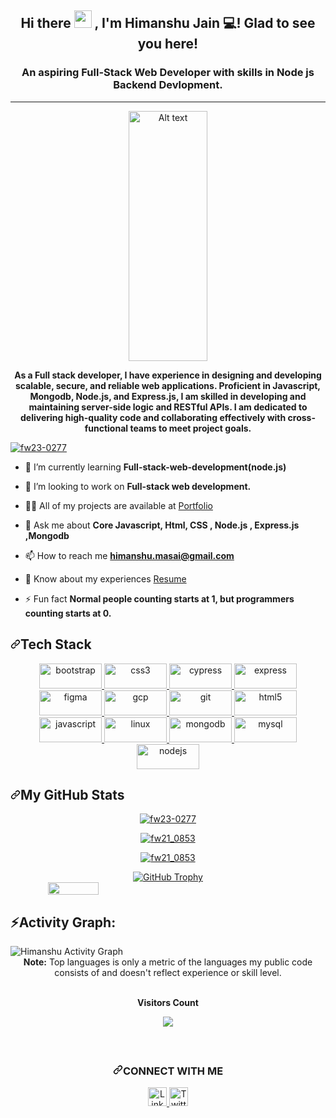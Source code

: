 <h2 align="center">
  Hi there <img src="https://media.giphy.com/media/hvRJCLFzcasrR4ia7z/giphy.gif" width="28"> , I'm Himanshu Jain 💻! Glad to see you here!
</h2>
<h3 align="center">An aspiring Full-Stack Web Developer with skills in Node js Backend Devlopment.</h3>

<hr>
<p dir="auto" align="center"><a target="_blank" rel="noopener noreferrer" href="https://camo.githubusercontent.com/683e2187241c641430216c864ce93fc5a0e0dfb232c5a01d1c54b54d63aa8cb2/68747470733a2f2f63646e2e6472696262626c652e636f6d2f75736572732f313136323037372f73637265656e73686f74732f333834383931342f70726f6772616d6d65722e676966"><img src="https://camo.githubusercontent.com/683e2187241c641430216c864ce93fc5a0e0dfb232c5a01d1c54b54d63aa8cb2/68747470733a2f2f63646e2e6472696262626c652e636f6d2f75736572732f313136323037372f73637265656e73686f74732f333834383931342f70726f6772616d6d65722e676966" alt="Alt text" width="50%" height="400/" style="max-width: 100%;"></a></p>
<p align="center" dir="auto"><b>As a Full stack developer, I have experience in designing and developing scalable, secure, and reliable web applications. Proficient in Javascript, Mongodb, Node.js, and Express.js, I am skilled in developing and maintaining server-side logic and RESTful APIs. I am dedicated to delivering high-quality code and collaborating effectively with cross-functional teams to meet project goals.</b></p>
 <p dir="auto"><a target="_blank" rel="noopener noreferrer nofollow" href="https://camo.githubusercontent.com/8817cf37bc8f111e0eb84cc8dcbe8cba7508e9ed0bbf872fbf827bf1c3be57b9/68747470733a2f2f6b6f6d617265762e636f6d2f67687076632f3f757365726e616d653d667732332d30323737266c6162656c3d50726f66696c65253230766965777326636f6c6f723d306537356236267374796c653d666c6174"><img src="https://camo.githubusercontent.com/8817cf37bc8f111e0eb84cc8dcbe8cba7508e9ed0bbf872fbf827bf1c3be57b9/68747470733a2f2f6b6f6d617265762e636f6d2f67687076632f3f757365726e616d653d667732332d30323737266c6162656c3d50726f66696c65253230766965777326636f6c6f723d306537356236267374796c653d666c6174" alt="fw23-0277" data-canonical-src="https://komarev.com/ghpvc/?username=fw23-0277&amp;label=Profile%20views&amp;color=0e75b6&amp;style=flat" style="max-width: 100%;"></a></p> 

     
      
<ul dir="auto">
<li>
<p dir="auto"><g-emoji class="g-emoji" alias="seedling" fallback-src="https://github.githubassets.com/images/icons/emoji/unicode/1f331.png">🌱</g-emoji> I’m currently learning <strong>Full-stack-web-development(node.js)</strong></p>
</li>
<li>
<p dir="auto"><g-emoji class="g-emoji" alias="dancers" fallback-src="https://github.githubassets.com/images/icons/emoji/unicode/1f46f.png">👯</g-emoji> I’m looking to work on <strong>Full-stack web development.</strong></p>
</li>
<li>
<p dir="auto"><g-emoji class="g-emoji" alias="man_technologist" fallback-src="https://github.githubassets.com/images/icons/emoji/unicode/1f468-1f4bb.png">👨‍💻</g-emoji> All of my projects are available at <a href="https://himanshuj0311.github.io/" rel="nofollow">Portfolio</a></p>
</li>
<li>
<p dir="auto"><g-emoji class="g-emoji" alias="speech_balloon" fallback-src="https://github.githubassets.com/images/icons/emoji/unicode/1f4ac.png">💬</g-emoji> Ask me about <strong>Core Javascript, Html, CSS , Node.js , Express.js ,Mongodb</strong></p>
</li>
<li>
<p dir="auto"><g-emoji class="g-emoji" alias="mailbox" fallback-src="https://github.githubassets.com/images/icons/emoji/unicode/1f4eb.png">📫</g-emoji> How to reach me <strong><a href="mailto:himanshu.masai@gmail.com">himanshu.masai@gmail.com</a></strong></p>
</li>
<li>
<p dir="auto"><g-emoji class="g-emoji" alias="page_facing_up" fallback-src="https://github.githubassets.com/images/icons/emoji/unicode/1f4c4.png">📄</g-emoji> Know about my experiences <a href="https://drive.google.com/file/d/1xgiS4mSRuqUEIqbGOaBm_tFcE8td4l3A/view?usp=sharing" rel="nofollow">Resume</a></p>
</li>
<li>
<p dir="auto"><g-emoji class="g-emoji" alias="zap" fallback-src="https://github.githubassets.com/images/icons/emoji/unicode/26a1.png">⚡</g-emoji> Fun fact <strong>Normal people counting starts at 1, but programmers counting starts at 0.</strong></p>
</li>
</ul>
<h2 dir="auto"><a id="user-content-tech-stack" class="anchor" aria-hidden="true" href="#tech-stack"><svg class="octicon octicon-link" viewBox="0 0 16 16" version="1.1" width="16" height="16" aria-hidden="true"><path d="m7.775 3.275 1.25-1.25a3.5 3.5 0 1 1 4.95 4.95l-2.5 2.5a3.5 3.5 0 0 1-4.95 0 .751.751 0 0 1 .018-1.042.751.751 0 0 1 1.042-.018 1.998 1.998 0 0 0 2.83 0l2.5-2.5a2.002 2.002 0 0 0-2.83-2.83l-1.25 1.25a.751.751 0 0 1-1.042-.018.751.751 0 0 1-.018-1.042Zm-4.69 9.64a1.998 1.998 0 0 0 2.83 0l1.25-1.25a.751.751 0 0 1 1.042.018.751.751 0 0 1 .018 1.042l-1.25 1.25a3.5 3.5 0 1 1-4.95-4.95l2.5-2.5a3.5 3.5 0 0 1 4.95 0 .751.751 0 0 1-.018 1.042.751.751 0 0 1-1.042.018 1.998 1.998 0 0 0-2.83 0l-2.5 2.5a1.998 1.998 0 0 0 0 2.83Z"></path></svg></a>Tech Stack</h2>
 
<p align="center" justify-content="space-between" padding-left=100 padding-right=100> <a href="https://getbootstrap.com" target="_blank" rel="noreferrer">
        <img src="https://img.shields.io/badge/HTML%205-informational?style=for-the-badge&amp;logo=html5&amp;logoColor=white&amp;color=E34F26"
            alt="bootstrap" width="100" height="40" /> </a> <a href="https://www.w3schools.com/css/" target="_blank"
        rel="noreferrer"> 
         <img
            src="https://img.shields.io/badge/CSS3-informational?style=for-the-badge&amp;logo=css3&amp;logoColor=white&amp;color=1572B6"
            alt="css3" width="100" height="40" /> </a> <a href="https://www.cypress.io" target="_blank" rel="noreferrer">
        <img src="https://img.shields.io/badge/JavaScript-informational?style=for-the-badge&amp;logo=javascript&amp;logoColor=white&amp;color=F7DF1E"
            alt="cypress" width="100" height="40" /> </a> <a href="https://expressjs.com" target="_blank"
        rel="noreferrer"> <img
            src="https://img.shields.io/badge/bootstrap-%23563D7C.svg?style=for-the-badge&logo=bootstrap&logoColor=white"
            alt="express" width="100" height="40" /> </a> <a href="https://www.figma.com/" target="_blank"
        rel="noreferrer"> <img src="https://img.shields.io/badge/node.js-6DA55F?style=for-the-badge&logo=node.js&logoColor=white" alt="figma" width="100"
            height="40" /> </a> <a href="https://cloud.google.com" target="_blank" rel="noreferrer"> <img
            src="https://img.shields.io/badge/express.js-%23404d59.svg?style=for-the-badge&logo=express&logoColor=%2361DAFB" alt="gcp" width="100"
            height="40" /> </a> <a href="https://git-scm.com/" target="_blank" rel="noreferrer"> <img
            src="https://img.shields.io/badge/Git-informational?style=for-the-badge&logo=git&logoColor=white&color=F05032" alt="git" width="100" height="40" /> </a> <a
        href="https://www.w3.org/html/" target="_blank" rel="noreferrer"> <img
            src="https://img.shields.io/badge/JWT-black?style=for-the-badge&logo=JSON%20web%20tokens"
            alt="html5" width="100" height="40" /> </a> <a href="https://developer.mozilla.org/en-US/docs/Web/JavaScript"
        target="_blank" rel="noreferrer"> <img
            src="https://img.shields.io/badge/NPM-%23CB3837.svg?style=for-the-badge&logo=npm&logoColor=white"
            alt="javascript" width="100" height="40" /> </a> <a href="https://www.linux.org/" target="_blank"
        rel="noreferrer"> <img
            src="https://img.shields.io/badge/NODEMON-%23323330.svg?style=for-the-badge&logo=nodemon&logoColor=%BBDEAD" alt="linux"
            width="100" height="40" /> </a> <a href="https://www.mongodb.com/" target="_blank" rel="noreferrer"> <img
            src="https://img.shields.io/badge/Socket.io-black?style=for-the-badge&logo=socket.io&badgeColor=010101"
            alt="mongodb" width="100" height="40" /> </a> <a href="https://www.mysql.com/" target="_blank"
        rel="noreferrer"> <img
            src="https://img.shields.io/badge/MongoDB-%234ea94b.svg?style=for-the-badge&logo=mongodb&logoColor=white"
            alt="mysql" width="100" height="40" /> </a> <a href="https://nodejs.org" target="_blank" rel="noreferrer">
        <img src="https://img.shields.io/badge/Postman-informational?style=for-the-badge&amp;logo=postman&amp;logoColor=white&amp;color=FF6C37"
            alt="nodejs" width="100" height="40" /> </a> <a href="https://www.postgresql.org" target="_blank"
        rel="noreferrer">  </a>
 </p>


<h2 dir="auto"><a id="user-content-my-github-stats" class="anchor" aria-hidden="true" href="#my-github-stats"><svg class="octicon octicon-link" viewBox="0 0 16 16" version="1.1" width="16" height="16" aria-hidden="true"><path d="m7.775 3.275 1.25-1.25a3.5 3.5 0 1 1 4.95 4.95l-2.5 2.5a3.5 3.5 0 0 1-4.95 0 .751.751 0 0 1 .018-1.042.751.751 0 0 1 1.042-.018 1.998 1.998 0 0 0 2.83 0l2.5-2.5a2.002 2.002 0 0 0-2.83-2.83l-1.25 1.25a.751.751 0 0 1-1.042-.018.751.751 0 0 1-.018-1.042Zm-4.69 9.64a1.998 1.998 0 0 0 2.83 0l1.25-1.25a.751.751 0 0 1 1.042.018.751.751 0 0 1 .018 1.042l-1.25 1.25a3.5 3.5 0 1 1-4.95-4.95l2.5-2.5a3.5 3.5 0 0 1 4.95 0 .751.751 0 0 1-.018 1.042.751.751 0 0 1-1.042.018 1.998 1.998 0 0 0-2.83 0l-2.5 2.5a1.998 1.998 0 0 0 0 2.83Z"></path></svg></a>My GitHub Stats</h2>
<p align="center" dir="auto"><a target="_blank" rel="noopener noreferrer nofollow" href=""><img align="center" alt="fw23-0277" src="https://github-readme-stats.vercel.app/api/top-langs?username=Himanshuj0311&amp;show_icons=true&amp;locale=en&amp;layout=compact&amp;theme=dark" style="max-width: 100%;"></a></p>

<p align="center" dir="auto"><a target="_blank" rel="noopener noreferrer nofollow" href=""><img align="center" alt="fw21_0853" src="https://github-readme-stats.vercel.app/api?username=Himanshuj0311&amp;show_icons=true&amp;locale=en&amp;theme=dark" style="max-width: 100%;"></a></p>

<p align="center" dir="auto"><a target="_blank" rel="noopener noreferrer nofollow" href=""><img align="center" alt="fw21_0853" src="https://github-readme-streak-stats.herokuapp.com/?user=Himanshuj0311&amp;theme=dark" style="max-width: 100%;"></a></p>
 
</a></p>
<div align="center" dir="auto">
  <a href="https://github.com/ryo-ma/github-profile-trophy">
    <img src="https://github-profile-trophy.vercel.app/?username=Himanshuj0311&amp;theme=darkhub&amp;margin-w=15" alt="GitHub Trophy" data-canonical-src="https://github-profile-trophy.vercel.app/?username=Himanshuj0311&amp;theme=darkhub&amp;margin-w=15" style="max-width: 100%;">
  </a>
</div>


</div>
<div align="center" style="display: flex; ">
 
<img src="https://streak-stats.demolab.com?user=Himanshuj0311&_border=true&theme=dark&hide_border=true&theme=react" style="width: 40%" />

</div>

 <h2 align="left">⚡Activity Graph:</h2>
  <a><img alt="Himanshu Activity Graph" src="https://github-readme-activity-graph.vercel.app/graph?username=Himanshuj0311&theme=react-dark" /></a>

<br> 
<div align="center">
 <b>Note:</b> Top languages is only a metric of the languages my public code consists of and doesn't reflect experience or skill level.
</div>

<div align="center">
<br><p align="centre"><b>Visitors Count</b></p>  
<p align="center"><img align="center" src="https://profile-counter.glitch.me/{Himanshuj0311}/count.svg" /></p> 
<br>
</div>
<h2 dir="auto"></h2><h3 align="Center" dir="auto"><a id="user-content-connect-with-me" class="anchor" aria-hidden="true" href="#connect-with-me"><svg class="octicon octicon-link" viewBox="0 0 16 16" version="1.1" width="16" height="16" aria-hidden="true"><path d="m7.775 3.275 1.25-1.25a3.5 3.5 0 1 1 4.95 4.95l-2.5 2.5a3.5 3.5 0 0 1-4.95 0 .751.751 0 0 1 .018-1.042.751.751 0 0 1 1.042-.018 1.998 1.998 0 0 0 2.83 0l2.5-2.5a2.002 2.002 0 0 0-2.83-2.83l-1.25 1.25a.751.751 0 0 1-1.042-.018.751.751 0 0 1-.018-1.042Zm-4.69 9.64a1.998 1.998 0 0 0 2.83 0l1.25-1.25a.751.751 0 0 1 1.042.018.751.751 0 0 1 .018 1.042l-1.25 1.25a3.5 3.5 0 1 1-4.95-4.95l2.5-2.5a3.5 3.5 0 0 1 4.95 0 .751.751 0 0 1-.018 1.042.751.751 0 0 1-1.042.018 1.998 1.998 0 0 0-2.83 0l-2.5 2.5a1.998 1.998 0 0 0 0 2.83Z"></path></svg></a>CONNECT WITH ME</h3>
<p align="left" dir="auto">
</p><div align="center" dir="auto">
    <a href="https://www.linkedin.com/in/himanshu-jain-b14b53246?original_referer=https%3A%2F%2Fwww.google.com%2F" rel="nofollow">
        <img src="[https://camo.githubusercontent.com/9354d286708efe5450394771240324309cd530a93524c988d92296fa01b4bd7e/68747470733a2f2f696d672e69636f6e73382e636f6d2f636f6c6f722f34382f3030303030302f6c696e6b6564696e2e706e67](https://raw.githubusercontent.com/rahuldkjain/github-profile-readme-generator/master/src/images/icons/Social/linked-in-alt.svg)" alt="LinkedIn" height="30" width="30" data-canonical-src="https://img.icons8.com/color/48/000000/linkedin.png" style="max-width: 100%;">
    </a>
    <a href="https://twitter.com/@himansh17794519" rel="nofollow">
        <img src="[https://camo.githubusercontent.com/5b3c84ab5053790df98750af5c36c60fb05058f6f2d9f62e94cf48e3650cc4bc/68747470733a2f2f696d672e69636f6e73382e636f6d2f636f6c6f722f34382f3030303030302f747769747465722e706e67](https://encrypted-tbn0.gstatic.com/images?q=tbn:ANd9GcS0bGEl9v47XieEtHyj0TqTr1tOXJmib-KHtw&s)" alt="Twitter" height="30" width="30" data-canonical-src="https://img.icons8.com/color/48/000000/twitter.png" style="max-width: 100%;">
    </a>
<!--   <a href="https://himanshuj0311.github.io/" rel="nofollow">
        <img src="[https://img.shields.io/static/v1?color=%237733ff&label=Website&message=Portfolio&style=flat&logo=amp&logoColor=ffffff&labelColor=161937](https://img.freepik.com/free-vector/new-2023-twitter-logo-x-icon-design_1017-45418.jpg?size=338&ext=jpg&ga=GA1.1.2008272138.1721001600&semt=ais_user)" alt="Twitter" height="30" width="100" data-canonical-src="https://img.shields.io/static/v1?color=%237733ff&label=Website&message=Portfolio&style=flat&logo=amp&logoColor=ffffff&labelColor=161937"  width="300">
    </a> -->
</div>
</article>
